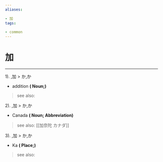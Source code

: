 ```yaml
---
aliases:
    
- 加
tags:
    
- common
---
```


# 加
---
1).
,加 > か,か

- addition
**( Noun;)**
> see also: 
            
2).
,加 > か,か

- Canada
**( Noun; Abbreviation)**
> see also:  [[加奈陀 カナダ]]
            
3).
,加 > か,か

- Ka
**( Place;)**
> see also: 
            